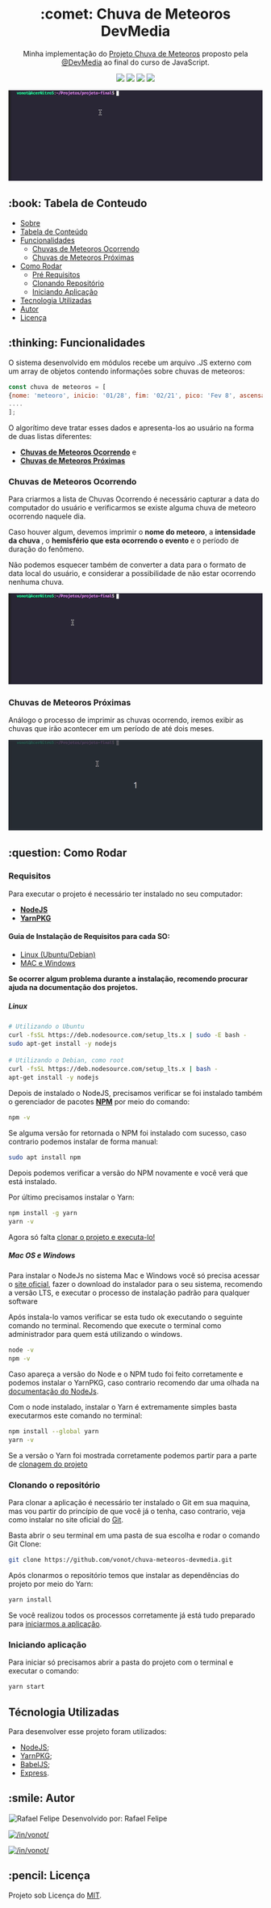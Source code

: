 <h1 align="center" id="sobre">:comet: Chuva de Meteoros DevMedia</h1>

<p align="center">Minha implementação do <a href='https://www.devmedia.com.br/javascript/Construindo-projeto-completo' target="_blank">Projeto Chuva de Meteoros</a> proposto pela <a href='https://github.com/DevMedia'>@DevMedia</a> ao final do curso de JavaScript.</p>

<p align="center">
<img src="https://img.shields.io/static/v1?label=JavaScript&message=ES6&color=F7DF1E&style=flat&logo=javascript"/>
<img src="https://img.shields.io/static/v1?label=NodeJS&message=14.15.5&color=339933&style=flat&logo=node.js" />
<img src="https://img.shields.io/static/v1?label=BabelJS&message=7.12.16&color=f5da55&style=flat&logo=babel"/>
<img src="https://img.shields.io/static/v1?label=Yarn&message=1.22.5&color=2C8EBB&style=flat&logo=yarn"/>
</p>

![](img/1.gif)

<h2 id="tabela-conteudo">:book: Tabela de Conteudo</h2>

<ul>
  <li><a href="#sobre">Sobre</a></li>
  <li><a href="#tabela-conteudo">Tabela de Conteúdo<a></li>
   <li><a href="#funcionalidades">Funcionalidades</a>
    <ul>
      <li><a href="#ocorrendo">Chuvas de Meteoros Ocorrendo</a></li>
      <li><a href="#proximas">Chuvas de Meteoros Próximas</a></li>
     </ul>
   </li>
    <li><a href="#how">Como Rodar</a>
   <ul>
     <li><a href="#req">Pré Requisitos</a></li>
     <li><a href="#clone">Clonando Repositório</a></li>
     <li><a href="#iniciando">Iniciando Aplicação</a></li>
    </ul>
  </li>
    <li><a href="#tecnologia">Tecnologia Utilizadas</a></li>
    <li><a href="#autor">Autor</a></li>
    <li><a href="#licenca">Licença</a></li>
</ul>

<h2 id="funcionalidades">:thinking: Funcionalidades</h2>
<p>
  O sistema desenvolvido em módulos recebe um arquivo .JS externo com um array de objetos contendo informações sobre chuvas de meteoros:
  
  ```js
  const chuva de meteoros = [
  {nome: 'meteoro', inicio: '01/28', fim: '02/21', pico: 'Fev 8', ascensao: 210, declinacao: -59, velocidade: 56, thz: '6', intensidade: 'Média'},
  ....
  ];
  ```
  
O algorítimo deve tratar esses dados e apresenta-los ao usuário na forma de duas listas diferentes:
  * <strong><a href="#ocorrendo">Chuvas de Meteoros Ocorrendo</a></strong> e
  * <strong><A href="#proximas">Chuvas de Meteoros Próximas</a></strong>
</p>
  
<h3 id="ocorrendo">Chuvas de Meteoros Ocorrendo</h3>

<p>Para criarmos a lista de Chuvas Ocorrendo é necessário capturar a data do computador do usuário e verificarmos se existe alguma chuva de meteoro ocorrendo naquele dia.</p>

<p>Caso houver algum, devemos imprimir o <strong> nome do meteoro</strong>, a <strong>intensidade da chuva </strong>, o <strong>hemisfério que esta ocorrendo o evento </strong>e o período de duração do fenômeno</strong>.</p>

<p>Não podemos esquecer também de converter a data para o formato de data local do usuário, e considerar a possibilidade de não estar ocorrendo nenhuma chuva.</p>

![](img/3.gif)
<h3 id="proximas">Chuvas de Meteoros Próximas</h3>
<p>Análogo o processo de imprimir as chuvas ocorrendo, iremos exibir as chuvas que irão acontecer em um período de até dois meses.</p>

![](img/2.gif)
<h2 id="how"> :question: Como Rodar</h2>
<h3 id="req">Requisitos</h3>
Para executar o projeto é necessário ter instalado no seu computador:
<ul>
  <li><a href="https://nodejs.org/en/" target"_blank"><strong>NodeJS</strong></a></li>
  <li><a href="https://yarnpkg.com/" target="_blank"><strong>YarnPKG</strong></a>
</li>
</ul>
<h4>Guia de Instalação de Requisitos para cada SO:</h4>

<ul>
  <li><a href="#linux">Linux (Ubuntu/Debian)</a></li>
  <li><a href="#mac-win">MAC e Windows</a></li>
</ul>

<strong>Se ocorrer algum problema durante a instalação, recomendo procurar ajuda na documentação dos projetos.</strong>

<h5 id="linux">Linux</h5>

```sh
# Utilizando o Ubuntu
curl -fsSL https://deb.nodesource.com/setup_lts.x | sudo -E bash -
sudo apt-get install -y nodejs

# Utilizando o Debian, como root
curl -fsSL https://deb.nodesource.com/setup_lts.x | bash -
apt-get install -y nodejs
```

Depois de instalado o NodeJS, precisamos verificar se foi instalado também o gerenciador de pacotes <strong><a href="https://www.npmjs.com/" target="_blank">NPM</a></strong> por meio do comando:

```sh
npm -v
```
Se alguma versão for retornada o NPM foi instalado com sucesso, caso contrario podemos instalar de forma manual:

```sh
sudo apt install npm
```
Depois podemos verificar a versão do NPM novamente e você verá que está instalado.

Por último precisamos instalar o Yarn:
```sh
npm install -g yarn
yarn -v
```
Agora só falta <a href="#clone">clonar o projeto e executa-lo!</a>

<h5 id="mac-win">Mac OS e Windows</h5>

Para instalar o NodeJs no sistema Mac e Windows você só precisa acessar o [site oficial](https://nodejs.org/en/download/), fazer o download do instalador para o seu sistema, recomendo a versão LTS, e executar o processo de instalação padrão para qualquer software

Após instala-lo vamos verificar se esta tudo ok executando o seguinte comando no terminal.
Recomendo que execute o terminal como administrador para quem está utilizando o windows.

```sh
node -v
npm -v

```

Caso apareça a versão do Node e o NPM tudo foi feito corretamente e podemos instalar o YarnPKG, caso contrario recomendo dar uma olhada na [documentação do NodeJs](https://nodejs.org/en/docs/).

Com o node instalado, instalar o Yarn é extremamente simples basta executarmos este comando no terminal:

```sh
npm install --global yarn
yarn -v
```

Se a versão o Yarn foi mostrada corretamente podemos partir para a parte de <a href="#clone">clonagem do projeto</a>

<h3 id="clone">Clonando o repositório</h3>

Para clonar a aplicação é necessário ter instalado o Git em sua maquina, mas vou partir do princípio de que você já o tenha, caso contrario, veja como instalar no site oficial do <a href="https://git-scm.com/downloads" target="_blank">Git</a>.

Basta abrir o seu terminal em uma pasta de sua escolha e rodar o comando Git Clone:
```sh
git clone https://github.com/vonot/chuva-meteoros-devmedia.git
```
Após clonarmos o repositório temos que instalar as dependências do projeto por meio do Yarn:

```sh
yarn install
```

Se você realizou todos os processos corretamente já está tudo preparado para <a href="#inciando">iniciarmos a aplicação</a>.
<h3 id="iniciando">Iniciando aplicação</h3>
Para iniciar só precisamos abrir a pasta do projeto com o terminal e executar o comando:

```sh
yarn start
```

<h2 id="tecnologia">Técnologia Utilizadas</h2>
Para desenvolver esse projeto foram utilizados:
<ul>
  <li><a href="https://nodejs.org/en/" target="_blank">NodeJS</a>;</li>
  <li><a href="https://yarnpkg.com/" target="_blank">YarnPKG</a>;</li>
  <li><a href="https://babeljs.io/" target="_blank">BabelJS</a>;</li>
  <li><a href="https://expressjs.com/" target="_blank">Express</a>.</li>
 </ul>
<h2 id="autor"> :smile: Autor</h2>

<img src="https://instagram.fppy3-1.fna.fbcdn.net/v/t51.2885-19/s150x150/149724174_2695913317376444_3861854001040352009_n.jpg?_nc_ht=instagram.fppy3-1.fna.fbcdn.net&_nc_ohc=UVDjhY42qtoAX8fYfqT&tp=1&oh=f58e0d372edfa11d100f01b0940c8213&oe=60569FBA" alt="Rafael Felipe" title="Rafael Felipe" style='border: 1px solid white;'>
Desenvolvido por: Rafael Felipe

<a href='https://www.linkedin.com/in/vonot/'><img src="https://img.shields.io/static/v1?label=LinkedIn&message=/in/vonot&color=0A66C2&style=flat&logo=linkedin" title="/in/vonot/"/></a>

<a href='https://www.instagram.com/vonot16/'><img src="https://img.shields.io/static/v1?label=Instagram&message=@vonot16&color=E4405F&style=flat&logo=instagram" title="/in/vonot/"/></a>


<h2 id="licenca"> :pencil: Licença</h2>
<p>Projeto sob Licença do <a href="https://github.com/vonot/chuva-meteoros-devmedia/blob/master/LICENSE">MIT</a>.</p>
